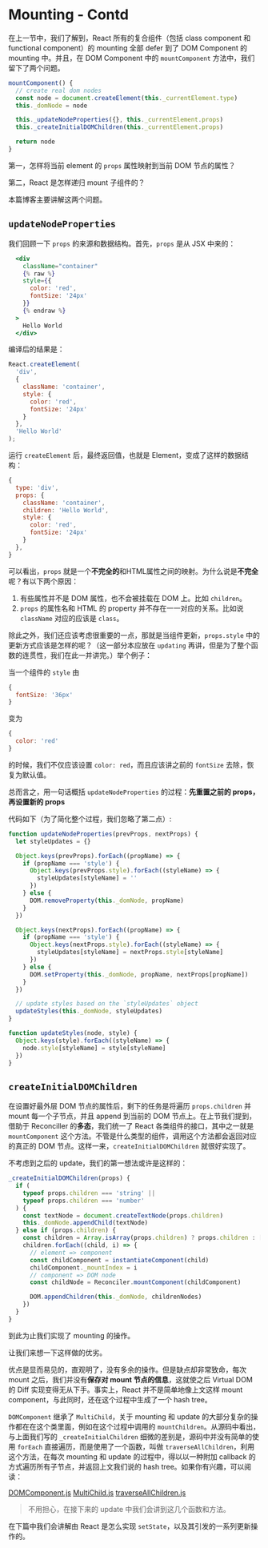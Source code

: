 # Mounting - Contd

在上一节中，我们了解到，React 所有的复合组件（包括 class component 和 functional component）的 mounting 全部 defer 到了 DOM Component 的 mounting 中。并且，在 DOM Component 中的 `mountComponent` 方法中，我们留下了两个问题。

```js
mountComponent() {
  // create real dom nodes
  const node = document.createElement(this._currentElement.type)
  this._domNode = node

  this._updateNodeProperties({}, this._currentElement.props)
  this._createInitialDOMChildren(this._currentElement.props)

  return node
}
```

第一，怎样将当前 element 的 `props` 属性映射到当前 DOM 节点的属性？

第二，React 是怎样递归 mount 子组件的？

本篇博客主要讲解这两个问题。

## `updateNodeProperties`

我们回顾一下 `props` 的来源和数据结构。首先，`props` 是从 JSX 中来的：

```jsx
  <div
    className="container"
    {% raw %}
    style={{
      color: 'red',
      fontSize: '24px'
    }}
    {% endraw %}
  >
    Hello World
  </div>
```

编译后的结果是：

```js
React.createElement(
  'div',
  {
    className: 'container',
    style: {
      color: 'red',
      fontSize: '24px'
    }
  },
  'Hello World'
);
```

运行 `createElement` 后，最终返回值，也就是 Element，变成了这样的数据结构：

```js
{
  type: 'div',
  props: {
    className: 'container',
    children: 'Hello World',
    style: {
      color: 'red',
      fontSize: '24px'
    }
  },
}
```

可以看出，`props` 就是一个**不完全的**和HTML属性之间的映射。为什么说是**不完全**呢？有以下两个原因：

1. 有些属性并不是 DOM 属性，也不会被挂载在 DOM 上。比如 `children`。
2. `props` 的属性名和 HTML 的 property 并不存在一一对应的关系。比如说 `className` 对应的应该是 `class`。

除此之外，我们还应该考虑很重要的一点，那就是当组件更新，`props.style` 中的更新方式应该是怎样的呢？（这一部分本应放在 `updating` 再讲，但是为了整个函数的连贯性，我们在此一并讲完。）举个例子：

当一个组件的 `style` 由

```js
{
  fontSize: '36px'
}
```

变为 

```js
{
  color: 'red'
}
```

的时候，我们不仅应该设置 `color: red`，而且应该讲之前的 `fontSize` 去除，恢复为默认值。

总而言之，用一句话概括 `updateNodeProperties` 的过程：**先重置之前的 props，再设置新的 props**

代码如下（为了简化整个过程，我们忽略了第二点）:

```js
function updateNodeProperties(prevProps, nextProps) {
  let styleUpdates = {}

  Object.keys(prevProps).forEach((propName) => {
    if (propName === 'style') {
      Object.keys(prevProps.style).forEach((styleName) => {
        styleUpdates[styleName] = ''
      })
    } else {
      DOM.removeProperty(this._domNode, propName)
    }
  })

  Object.keys(nextProps).forEach((propName) => {
    if (propName === 'style') {
      Object.keys(nextProps.style).forEach((styleName) => {
        styleUpdates[styleName] = nextProps.style[styleName]
      })
    } else {
      DOM.setProperty(this._domNode, propName, nextProps[propName])
    }
  })

  // update styles based on the `styleUpdates` object
  updateStyles(this._domNode, styleUpdates)
}

function updateStyles(node, style) {
  Object.keys(style).forEach((styleName) => {
    node.style[styleName] = style[styleName]
  })
}
```

## `createInitialDOMChildren`

在设置好最外层 DOM 节点的属性后，剩下的任务是将遍历 `props.children` 并 mount 每一个子节点，并且 append 到当前的 DOM 节点上。在上节我们提到，借助于 Reconciller 的**多态**，我们统一了 React 各类组件的接口，其中之一就是 `mountComponent` 这个方法。不管是什么类型的组件，调用这个方法都会返回对应的真正的 DOM 节点。这样一来，`createInitialDOMChildren` 就很好实现了。

不考虑到之后的 update，我们的第一想法或许是这样的：

```js
_createInitialDOMChildren(props) {
  if (
    typeof props.children === 'string' ||
    typeof props.children === 'number'
  ) {
    const textNode = document.createTextNode(props.children)
    this._domNode.appendChild(textNode)
  } else if (props.children) {
    const children = Array.isArray(props.children) ? props.children : [props.children]
    children.forEach((child, i) => {
      // element => component
      const childComponent = instantiateComponent(child)
      childComponent._mountIndex = i
      // component => DOM node
      const childNode = Reconciler.mountComponent(childComponent)

      DOM.appendChildren(this._domNode, childrenNodes)
    })
  }
}
```

到此为止我们实现了 mounting 的操作。

让我们来想一下这样做的优劣。

优点是显而易见的，直观明了，没有多余的操作。但是缺点却非常致命，每次 mount 之后，我们并没有**保存对 mount 节点的信息**，这就使之后 Virtual DOM 的 Diff 实现变得无从下手。事实上，React 并不是简单地像上文这样 mount component，与此同时，还在这个过程中生成了一个 hash tree。

`DOMComponent` 继承了 `MultiChild`，关于 mounting 和 update 的大部分复杂的操作都在在这个类里面，例如在这个过程中调用的 `mountChildren`。从源码中看出，与上面我们写的 `_createInitialChildren` 细微的差别是，源码中并没有简单的使用 `forEach` 直接遍历，而是使用了一个函数，叫做 `traverseAllChildren`，利用这个方法，在每次 mounting 和 update 的过程中，得以以一种附加 callback 的方式遍历所有子节点，并返回上文我们说的 hash tree。如果你有兴趣，可以阅读：

[DOMComponent.js](../dilithium/src/DOMComponent.js)
[MultiChild.js](../dilithium/src/MultiChild.js)
[traverseAllChildren.js](../dilithium/src/traverseAllChildren.js)

> 不用担心，在接下来的 update 中我们会讲到这几个函数和方法。

在下篇中我们会讲解由 React 是怎么实现 `setState`，以及其引发的一系列更新操作的。
